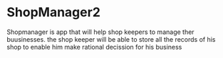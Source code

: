 # ShopManager2

Shopmanager is app that will help shop keepers to manage ther buusinesses.
the shop keeper will be able to store all the records of his shop to enable him make rational decission for his business
